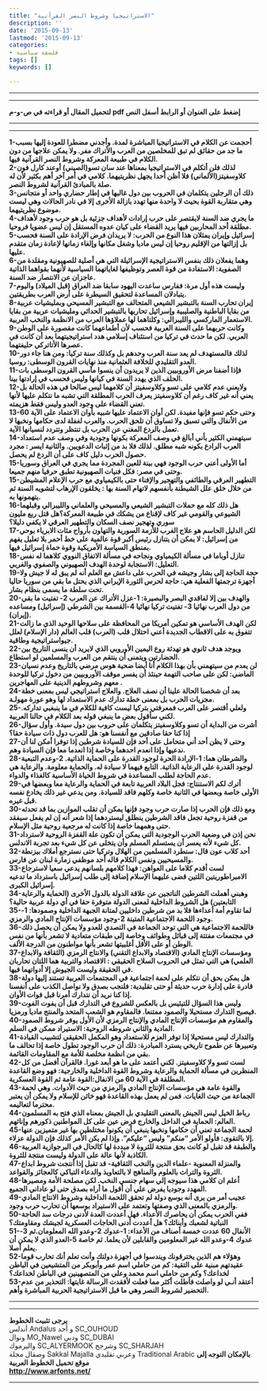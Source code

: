 ```yaml
---
title: "الاستراتيجيا وشروط النصر القرآنية"
description: ''
date: '2015-09-13'
lastmod: '2015-09-13'
categories:
- فلسفة سياسية
tags: []
keywords: []

---
```

---

---

**لتحميل المقال أو قراءته في ص-و-م pdf إضغط على العنوان أو الرابط أسفل النص**

---



---

**1-أحجمت عن الكلام في الاستراتيجيا المباشرة لمدة. وأجدني مضطرا للعودة إليها بسبب ما جد من حقائق لم تبق للمخلصين من العرب والأتراك مفر. ولا يمكن علاجها من دون الكلام في طبيعة المعركة وشروط النصر القرآنية فيها.  
2-لذلك فلن أتكلم في الاستراتيجيا بمعناها عند سان تسو(الصيني) أوعند كارل فون كلاوسفيتز(الألماني) فلا أظن أحدا يجهل نظريتيهما. كلامي في أمر آخر أهم بكثير لأن له صلة بالمبادئ القرآنية لشروط النصر.  
3-ذلك أن الرجلين يتكلمان في الحروب بين دول غالبها في إطار حضاري واحد أو متجانس وهي متقاربة القوة بحيث لا واحدة منها تهدد بازالة الأخرى إلا في نادر الحالات وهي ليست موضوع نظريتيهما.  
4-ما يجري ضد السنة لايقتصر على حرب إرادات لأهداف جزئية بل هو حرب وجود لأهداف مطلقة أحد المحاربين فيها يريد القضاء على كيان عدوه المستقل إن ليس عضويا فروحيا.  
5-إسرائيل وإيران يمثلان هذا النوع من الحرب: لا يريدان فرض الإرادة على السنة فحسب بل إزالتها من الإقليم روحيا إن ليس ماديا وشغل مكانها وإلغاء زمانها لإعادة زمان متقدم عليها.  
6-وهما يفعلان ذلك بنفس الاستراتيجية الإسرائيلة التي هي أصلية للصهيونية ومقلدة من الصفوية: الاستفادة من قوة العصر وتوظيفها لغاياتهما السياسية لأنهما بقواهما الذاتية عاجزان عن الانتصار ضد السنة.  
7-وليست هذه أول مرة: ففارس ساعدت اليهود سابقا ضد العراق (قبل الميلاد) واليوم يتبادلان المساعدة لتحقيق السيطرة على أرض العرب بطريقتين.  
8-إيران تحارب السنة بالتبشير الشيعي المتحالف مع التبشير المسيحي وبمليشيات عربية من بقايا الباطنية والصليبية وإسرائيل تحاربها بالتبشير الحداثي ومليشيات عربية من بقايا الاستعمار الماركسي والليبرالي: وكلتاهما لها عملاؤها العرب من الانظمة والنخب العربية.  
9-وكانت حربهما على السنة العربية فحسب لأن أطماعهما كانت مقصورة على الوطن العربي. لكن ما حدث في تركيا من استئناف إسلامي هدد استراتيجيتهما بعد أن كانت في عصرها الأتاتركي حليفتهما.  
10-لذلك فالمستهدف لم يعد سنة العرب وحدهم بل وكذلك سنة تركيا: ومن هنا جاء دور العدو التقليدي للخلافة العثمانية منذ نهايات القرون الوسطى: روسيا.  
11-فإذا أضفنا مرض الأوروبيين الذين لا يريدون أن ينسوا مآسي القرون الوسطى بات الحلف الذي يهدد السنة في كيانها وليس فحسب في إرادتها بينا.  
12-ولايعني عدم كلامي على تسو وكلاوسفيتز أن كلامهما ليس صالحا في هذه الحالة بل يعني أنه غير كاف رغم أن كلاوسفيتز يعرف الحرب المطلقة التي تشبه ما نتكلم عليها لأنها تعني القضاء على وجود العدو وليس فقط هزيمته.  
13-وحتى حكم تسو فإنها مفيدة. لكن أوان الاعتماد عليها شبيه بأوان الاعتماد على الآية 60 من الأنفال والتي تسبق ولا تساوق أن تلحق الحرب. والعرب لغفلة لدى حكامها ونخبها لا تعمل بالردع المغني عن الحرب بل تنتظر وتتردد لنسيانها الآية.  
14-سيتهمني الكثير بأني أبالغ في وصف المعركة بكونها وجودية وفي وصف عدم استعداد العرب الرادع بكونه شبه مطلق. لذلك فلا بد من إثبات الدعويين. والثانية ايسر : مجرد حصول الحرب دليل كاف على أن الردع لم يحصل.  
15-أما الأولى أعني حرب الوجود فهي بينة للعين المجردة مما يجري في العراق وسوريا وحتى في مصر: فكل فنيات الصهيونية تطبق حرفيا منهم جميعا.  
15-التطهير العرقي والطائفي والتهجير والإفناء حتى بالكيمياوي مع حرب الإعلام المشيطن من خلال خلق علل الشيطنة بأنفسهم لاتهام السنة بها : يخلقون الإرهاب لتشويه السنة ثم يتهمونها به.  
16-هل ذلك كله مع حملات التبشير الشيعي والمسيحي والعلماني والليبرالي وقبلهما الشيوعي والقومي غير كاف لإقناع من يشكك في طبيعة المعركة؟هل قتل ربع مليون سوري وتهجير نصف السكان والتطهير العرقي لا يكفي دليلا؟  
17-لكن الدليل الحاسم هو علاج الغرب للأزمة السورية والتهاون بأرواح مئات الابرياء بوحي من إسرائيل: لا يمكن أن يتنازل رئيس أكبر قوة عالمية على خط أحمر بلا تعليل يفهم بمنطق السياسة الأمريكية وقوة حماة إسرائيل فيها.  
18-تنازل أوباما في مسألة الكيمياوي ونجاحه في مسألة الاتفاق النووي كلاهما له نفس التعليل: الاستجابة لوحدة الهدف الصهيوني والصفوي والغربي.  
19-حجة الحاجة إلى بشار وجيشه في الحرب على داعش مع العلم أنه لم يبق له لا جيش ولا أجهزة ترجمتها الفعلية هي: حاجة لحرس الثورة الإيراني الذي يحتل ما بقي من سوريا حاليا تحت سلطة ما يسمى بنظام بشار.  
20-والهدف بين إلا لفاقدي البصر والبصيرة: 1-عزل الأتراك عن العرب 2- تفتيت ما بقي من دول العرب نهائيا 3- تفتيت تركيا نهائيا 4-القسمة بين الشرطي (إسرائيل) ومساعده (إيران).  
21-لكن الهدف الأساسي هو تمكين أمريكا من المحافظة على سلاحها الوحيد الذي ما زالت تتفوق به على الاقطاب الجديدة أعني احتلال قلب (العرب) قلب العالم (دار الإسلام) لعلل جيواستراتيجية وطاقية.  
22-ويوجد هدف ثانوي هو تهدئة روع اليمين الأوروبي الذي لايريد أن ينسى التاريخ بين الحضارتين ويتمنى أن ينتقم من العرب والمسلمين لو استطاع.  
23-لن يعدم من سيتهمني بأن بهذا الكلام أنا أيضا ضحية هوس مرضي بالتاريخ وعدم نسيان الماضي: لكن على صاحب التهمة حينئذ أن يفسر موقف الأوروبيين من دخول تركيا للوحدة معهم وشروطهم الدينية على المهاجرين .  
24-بعد أن شخصنا الحالة علينا أن نصف العلاج. والعلاج استراتيجي ليس بمعنى خطة مجريات الحرب بل بمعنى خطة تدارك عدم الاستعداد لها وهو عورة مهولـة.  
25-ولعلي أقتصر على العرب فمعرفتي بتركيا ليست كافية للكلام في ما ينبغبي تداركه. لكني سأقول بعض ما ينبغي قوله بعد الكلام في حالنا العربية.  
26-أشرت من البداية أن تسو وكلاوسفيتز يتكلمان على حروب بين دول سيدة. وأول سؤال إذا كنا حقا صادقين مع أنفسنا هو: هل للعرب دول ذات سيادة حقا؟  
27-وحتى لا يظن أحد أني متحامل على أحد فإن للسيادة شرطين إذا توفرا أمكن لنا أن ندعيها وإذا انعدم احدهما وخاصة إذا انعدما معا فإن السيادة وهم.  
28-والشرطان هما: 1-الإرادة الحرة لوجود القدرة على الحماية الذاتية. 2-وعدم التبعية لوجود القدرة على الرعاية الذاتية. التابع فيهما لا سيادة له. والحماية معلومة. والرعاية هي عدم الحاجة لطلب المساعدة في شروط الحياة الأساسية كالغذاء والدواء.  
29-أترك لكم الاستنتاج: فجل البلاد العربية تابعة في الحماية والرعاية معا وبعضها في الأولى خاصة وبعضها في الثانية خاصة وكلهم فاقد للسيادة. ومن يدعي غير ذلك يخادع نفسه قبل غيره.  
30-ومع ذلك فإن الحرب إذا صارت حرب وجود فإنها يمكن أن تقلب الموازين بما قد تحدثه من قفزة روحية تجعل فاقد الشرطين ينطلق ليستردهما إذا شعر أنه إن لم يفعل سيفقد حتى وهمهما خاصة إذا كانت له مرجعية روحية مثل الإسلام.  
31-نحن إذن في وضعية الحرب الوجودية التي يمكن أن تكون علة القفزة الروحية لاسترداد كل شيء لأنه يعسر أن يستسلم المسلم وأن يتخلى عن كل شيء بعد تجربة الاندلس.  
32-أحد كلاب عون قال: سنطرد المسلمين من الهلال وتركيا حتى نسترجع أملاك بيزنطة والمسيحيين ونفس الكلام قاله أحد موظفي زمارة لبنان عن فارس.  
33-لست أقدم كلاما على العواهن: فهذا كلامهم بلسانهم يدعي سعيا لاسترجاع الامبراطوريتين اللتين قضى عليهما الإسلام إضافة إلى طلب إسرائيل باسترداد ما تدعيه إسرائيل الكبرى.  
34-وهبني أهملت الشرطين الناتجين عن علاقة الدولة بالدول الأخرى (الحماية والرعاية التابعتين) هل الشروط الداخلية لمعنى الدولة متوفرة حقا في أي دولة عربية حالية؟  
35-لما تقاوم أمة أعداءها فلا بد من شرطين داخليين لمتانة الجبهة الداخلية وصمودها: 1-وجود اللحمة الاجتماعية المتينة 2-وجود مؤسسات الإنتاج المادي والرمزي.  
36-فاللحمة الاجتماعية هي التي توحد الجماعة في التصدي للعدو ولا يمكن أن يحصل ذلك في مجتمعات مفتتة إلى قبائل وطوائف وخاصة إلى طبقات متعادية لا تشعر بأنها من نفس الوطن أو على الأقل أغلبيتها تشعر بأنها مواطنون من الدرجة الألف.  
37-ومؤسسات الإنتاج المادي (الاقتصاد والابداع التقني) والانتاج الرمزي (الثقافة والابداع العلمي) هي التي تمثل في الحروب السلاح الحقيقي : الاقتصاد والتربية هما اللتان تحاربان في الحقيقة وليست الجيوش إلا أدواتهما فيها.  
38-هل يمكن بحق أن نتكلم على لحمة اجتماعية في المجتمعات العربية تستند إليها دولة قادرة على إدارة حرب حديثة أو حتى تقليدية: فلنجب بصدق ولا نواصل الكذب على أنفسنا إذا كنا نريد أن نتدارك أمرنا قبل فوات الأوان.  
39-وليس هذا السؤال للتيئيس بل بالعكس للشروع في التدارك قبل أن يفوت الفوت فيصبح التدارك مستحيلا والصمود ممتنعا. فالمقاوم هو الشعب المتحد والمنتج ماديا ورمزيا.  
40-والمقاوم هم مؤسسات الإنتاج المادي والإنتاج الرمزي لأن الأول يوفر شروط الصمود المادية والثاني شروطه الروحية: الاستيراد ممكن في السلم.  
41-والتدارك ليس مستحيلا إذا توفر العزم للاستعداد وهو المكمل الحقيقي لتشبيب القيادة وتعبيرها عن طموح تاريخي يسترد المبادرة: ذلك أن حرب الوجود تطول خاصة إذا تحالف ما بقي من انظمة مخلصة للأمة مع المقاومات القائمة.  
42-لست تسو ولا كلاوسفيتز. لكني أعتمد على ما هو أبعد غورا. فالقرآن أفضل من كل المنظرين في مسألة الحماية والرعاية وشروط القوة الداخلية والخارجية: فهو وضع القاعدة المطلقة في الآية 60 من الانفال:القوة عامة ثم القوة العسكرية.  
43-والقوة عامة هي مؤسسات الإنتاج المادي والرمزي من حيث الأدوات. وهي لحمة الجماعة من حيث الغايات. فمن لم يعمل بهذه القاعدة فهو خائن للإسلام ولا يمكن أن يعتبر محترما لتعاليمه.  
44-رباط الخيل ليس الجيش بالمعنى التقليدي بل الجيش بمعناه الذي فتح به المسلمون العالم: الحماية في الداخل والخارج فرض عين على كل المواطنين ذكورهم وإناثهم.  
45-لحمة الجماعة تعني أن حكامها ونخبها ينبغي أن يكونوا مختلطين بها غير متميزين عنها إلا بالتقوى: فأولو الأمر “منكم” وليس “عليكم”. وإذا لم يكن الأمر كذلك فإن الدولة عزلاء.  
46-والطبقة قد تقبل لو كانت بحق منتجة للثروة لا مبددة لها كالحال في البرجوازية العربية الكاذبة لأنها عالة على الدولة وليست منتجة للثروة.  
47-والمنزلة المعنوية -علماء الدين والنخب الثقافية- قد تقبل إذا أنتجت شروط ابداع الثروة والتراث بالعلوم والمناهج لا بالتعاويذ والدعاء التباكي كالعجائز والقواعد.  
48-أعلم ان كلامي هذا سيوجه إلي سهام جنسي النخب. لكن مصلحة الأمة ومصيرها المهدد وجوديا يفرض علي أن أقول ما أراه بصدق حتى لو عاداني الجميع.  
49-عجيب أمر من يرى أنه بوسع دولة لم تحقق اللحمة الداخلية وشروط الانتاج المادي والرمزي بالمعنى الذي وصفتها وتعتمد على الاستيراد بوسعها أن تحارب حرب وجود.  
50-ففي الحرب يمكن أن يحاصرك الأعداء. فهل أعددت العدة لأدنى درجات سد الحاجة النباتية لشعبك وأبنائك؟ هل أعددت أدنى الحاجات العسكرية لجيشك ومقاومتك؟  
51-الأنفال 60 عددت خمسة أصناف من الأعداء: 1-عدوك 2-وعدو الله المعلومان.ثم 3-عدوك 4-وعدو الله غير المعلومين والقابلين لأن يعلما. ثم خاصة 5-العدو الذي لا يمكن أن يعلم أصلا.  
52-وهؤلاء هم الذين يخترقونك ويندسوا في أجهزة دولتك وأنت تعلم أنك تحارب قوما عقيدتهم مبنية على التقية: كم من حاملي اسم عمر وأبوبكر من المتشيعين في الباطن لخداعك؟ وكم من حاملي اسم محمد وعلي من المتصهينين في الباطن لخداعك؟  
53-أعتقد أنـي لو واصلت فأطلت أكثر مما فعلت لأفقدت الرسالة غايتها: التحذير من عدم التحضير لشروط النصر وهي ما قبل الاستراتيجية الحربية المباشرة وأهم.**

---

---

**يرجى تثبيت الخطوط**   
 أندلس Andalus  و أحد SC\_OUHOUD  
 ونوال MO\_Nawel  ودبي SC\_DUBAI   
 واليرموك SC\_ALYERMOOK  وشرجح SC\_SHARJAH   
 وصقال مجلة Sakkal Majalla وعربي تقليدي Traditional Arabic  **بالإمكان التوجه إلى موقع تحميل الخطوط العربية  
 http://www.arfonts.net/**

---

###